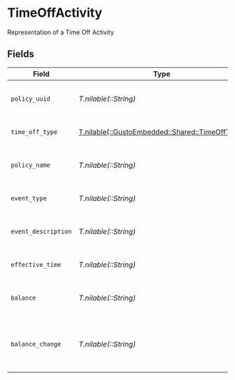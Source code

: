 # TimeOffActivity

Representation of a Time Off Activity


## Fields

| Field                                                                                 | Type                                                                                  | Required                                                                              | Description                                                                           |
| ------------------------------------------------------------------------------------- | ------------------------------------------------------------------------------------- | ------------------------------------------------------------------------------------- | ------------------------------------------------------------------------------------- |
| `policy_uuid`                                                                         | *T.nilable(::String)*                                                                 | :heavy_minus_sign:                                                                    | unique identifier of a time off policy                                                |
| `time_off_type`                                                                       | [T.nilable(::GustoEmbedded::Shared::TimeOffType)](../../models/shared/timeofftype.md) | :heavy_minus_sign:                                                                    | Type of the time off activity                                                         |
| `policy_name`                                                                         | *T.nilable(::String)*                                                                 | :heavy_minus_sign:                                                                    | The name of the time off policy for this activity                                     |
| `event_type`                                                                          | *T.nilable(::String)*                                                                 | :heavy_minus_sign:                                                                    | The type of the time off event/activity                                               |
| `event_description`                                                                   | *T.nilable(::String)*                                                                 | :heavy_minus_sign:                                                                    | A description for the time off event/activity                                         |
| `effective_time`                                                                      | *T.nilable(::String)*                                                                 | :heavy_minus_sign:                                                                    | The datetime of the time off activity                                                 |
| `balance`                                                                             | *T.nilable(::String)*                                                                 | :heavy_minus_sign:                                                                    | The time off balance at the time of the activity                                      |
| `balance_change`                                                                      | *T.nilable(::String)*                                                                 | :heavy_minus_sign:                                                                    | The amount the time off balance changed as a result of the activity                   |